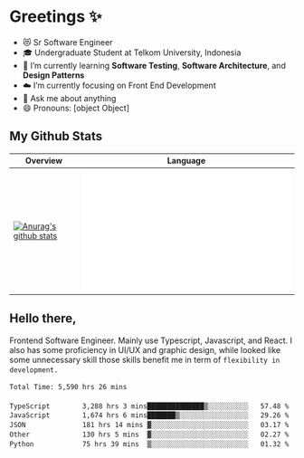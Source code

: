 # Greetings ✨
- 😻 Sr Software Engineer
- 🎓 Undergraduate Student at Telkom University, Indonesia
- 🌱 I’m currently learning **Software Testing**, **Software Architecture**, and **Design Patterns**
- ☁️ I’m currently focusing on Front End Development
- 💬 Ask me about anything
- 😄 Pronouns: [object Object]

## My Github Stats

| Overview | Language |
| --- | --- |
|[![Anurag's github stats](https://github-readme-stats.vercel.app/api?username=abui-am&count_private=true)](https://github.com/anuraghazra/github-readme-stats)|![Language](https://raw.githubusercontent.com/abui-am/stats/c6455f656dfce7acd3951e5ec5b25d72af0b2ee3/generated/languages.svg)|

## Hello there, 
Frontend Software Engineer. 
Mainly use Typescript, Javascript, and React. I also has some proficiency in UI/UX and graphic design, while looked like some unnecessary skill those skills benefit me in term of `flexibility in development.`


<!--START_SECTION:waka-->

```txt
Total Time: 5,590 hrs 26 mins

TypeScript        3,288 hrs 3 mins██████████████▒░░░░░░░░░░   57.48 %
JavaScript        1,674 hrs 6 mins███████▒░░░░░░░░░░░░░░░░░   29.26 %
JSON              181 hrs 14 mins ▓░░░░░░░░░░░░░░░░░░░░░░░░   03.17 %
Other             130 hrs 5 mins  ▓░░░░░░░░░░░░░░░░░░░░░░░░   02.27 %
Python            75 hrs 39 mins  ▒░░░░░░░░░░░░░░░░░░░░░░░░   01.32 %
```

<!--END_SECTION:waka-->
